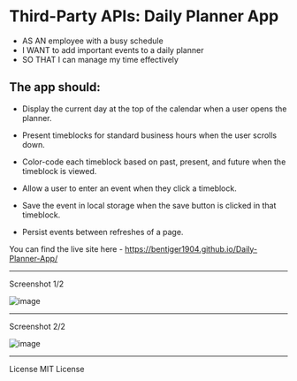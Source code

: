 # Third-Party APIs: Daily Planner App

- AS AN employee with a busy schedule
- I WANT to add important events to a daily planner
- SO THAT I can manage my time effectively

## The app should:

- Display the current day at the top of the calendar when a user opens the planner.

- Present timeblocks for standard business hours when the user scrolls down.

- Color-code each timeblock based on past, present, and future when the timeblock is viewed.

- Allow a user to enter an event when they click a timeblock.

- Save the event in local storage when the save button is clicked in that timeblock.

- Persist events between refreshes of a page.

You can find the live site here - https://bentiger1904.github.io/Daily-Planner-App/

_________________________________________________________________________________________________________________
Screenshot 1/2

![image](https://github.com/bentiger1904/Daily-Planner-App/assets/150267998/c2dfbaaa-82a8-4053-950e-a1b60e368b0c)

_________________________________________________________________________________________________________________
Screenshot 2/2

![image](https://github.com/bentiger1904/Daily-Planner-App/assets/150267998/1082b6f6-9ff8-4432-aee8-f243be51dde2)

_________________________________________________________________________________________________________________

License MIT License
